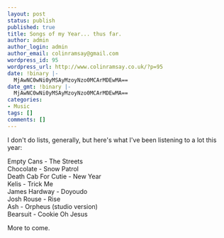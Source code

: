 ```yaml
---
layout: post
status: publish
published: true
title: Songs of my Year... thus far.
author: admin
author_login: admin
author_email: colinramsay@gmail.com
wordpress_id: 95
wordpress_url: http://www.colinramsay.co.uk/?p=95
date: !binary |-
  MjAwNC0wNi0yMSAyMzoyNzo0MCArMDEwMA==
date_gmt: !binary |-
  MjAwNC0wNi0yMSAyMzoyNzo0MCArMDEwMA==
categories:
- Music
tags: []
comments: []
---
```

<p>I don't do lists, generally, but here's what I've been listening to a lot this year:</p>
<p>Empty Cans - The Streets<br />
Chocolate - Snow Patrol<br />
Death Cab For Cutie - New Year<br />
Kelis - Trick Me<br />
James Hardway - Doyoudo<br />
Josh Rouse - Rise<br />
Ash - Orpheus (studio version)<br />
Bearsuit - Cookie Oh Jesus</p>
<p>More to come.</p>
